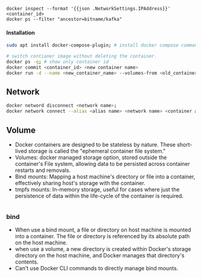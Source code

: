 ```shell
docker inspect --format '{{json .NetworkSettings.IPAddress}}' <container_id>
docker ps --filter "ancestor=bitname/kafka"
```
#### Installation
```bash
sudo apt install docker-compose-plugin; # install docker compose command as plugin
```

```bash
# switch contianer image without deleting the container.
docker ps -q; # show only container id 
docker commit <container_id> <new container name>
docker run -d --name <new_container_name> --volumes-from <old_container_name> <new_image_name>
```


## Network
```bash
docker netword disconnect <network name>;
docker network connect --alias <alias name> <network name> <container anme>
```

## Volume
- Docker containers are designed to be stateless by nature. These short-lived storage is called the "ephemeral container file system."
- Volumes: docker managed storage option, stored outside the container's File system, allowing data to be persisted across container restarts and removals.
- Bind mounts: Mapping a host machine's directory or file into a container, effectively sharing host's storage with the container.
- tmpfs mounts: In-memory storage, useful for cases where just the persistence of data within the life-cycle of the container is required.
```bash
```
### bind
- When use a bind mount, a file or directory on host machine is mounted into a container. The file or directory is referenced by its absolute path on the host machine.
- when use a volume, a new directory is created within Docker's storage directory on the host machine, and Docker manages that directory's contents.
- Can't use Docker CLI commands to directly manage bind mounts.